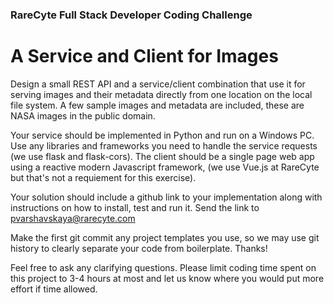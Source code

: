 ### RareCyte Full Stack Developer Coding Challenge

# A Service and Client for Images

Design a small REST API and a service/client combination that use it for serving images and their
metadata directly from one location on the local file system. 
A few sample images and metadata are included, these are NASA images in the public domain.  

Your service should be implemented in Python and run on a Windows PC. Use any libraries and frameworks 
you need to handle the service requests (we use flask and flask-cors). 
The client should be a single page web app using a reactive modern Javascript framework,
(we use Vue.js at RareCyte but that's not a requiement for this exercise).

Your solution should include a github link to your implementation along with instructions on how to 
install, test and run it. Send the link to pvarshavskaya@rarecyte.com 

Make the first git commit any project templates you use, so we may use git history to clearly separate
your code from boilerplate. Thanks!

Feel free to ask any clarifying questions. Please limit coding time spent on this project to 3-4 hours
at most and let us know where you would put more effort if time allowed. 
